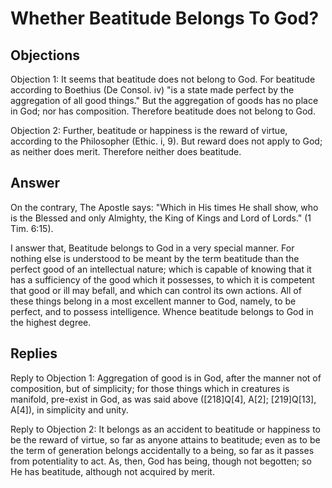 # Whether Beatitude Belongs To God?

## Objections

Objection 1: It seems that beatitude does not belong to God. For beatitude according to Boethius (De Consol. iv) "is a state made perfect by the aggregation of all good things." But the aggregation of goods has no place in God; nor has composition. Therefore beatitude does not belong to God.

Objection 2: Further, beatitude or happiness is the reward of virtue, according to the Philosopher (Ethic. i, 9). But reward does not apply to God; as neither does merit. Therefore neither does beatitude.

## Answer

On the contrary, The Apostle says: "Which in His times He shall show, who is the Blessed and only Almighty, the King of Kings and Lord of Lords." (1 Tim. 6:15).

I answer that, Beatitude belongs to God in a very special manner. For nothing else is understood to be meant by the term beatitude than the perfect good of an intellectual nature; which is capable of knowing that it has a sufficiency of the good which it possesses, to which it is competent that good or ill may befall, and which can control its own actions. All of these things belong in a most excellent manner to God, namely, to be perfect, and to possess intelligence. Whence beatitude belongs to God in the highest degree.

## Replies

Reply to Objection 1: Aggregation of good is in God, after the manner not of composition, but of simplicity; for those things which in creatures is manifold, pre-exist in God, as was said above ([218]Q[4], A[2]; [219]Q[13], A[4]), in simplicity and unity.

Reply to Objection 2: It belongs as an accident to beatitude or happiness to be the reward of virtue, so far as anyone attains to beatitude; even as to be the term of generation belongs accidentally to a being, so far as it passes from potentiality to act. As, then, God has being, though not begotten; so He has beatitude, although not acquired by merit.